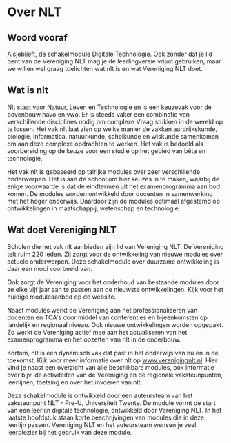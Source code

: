 # Over NLT

## Woord vooraf

Alsjeblieft, de schakelmodule Digitale Technologie.
Ook zonder dat je lid bent van de Vereniging NLT mag je de leerlingversie vrijuit gebruiken, maar we willen wel graag toelichten wat nIt is en wat Vereniging NLT doet.

## Wat is nlt

Nlt staat voor Natuur, Leven en Technologie en is een keuzevak voor de bovenbouw havo en vwo. Er is steeds vaker een combinatie van verschillende disciplines nodig om complexe Vraag stukken in de wereld op te lossen. Het vak nlt laat zien op welke manier de vakken aardrijkskunde, biologie, informatica, natuurkunde, scheikunde en wiskunde samenkomen om aan deze complexe opdrachten te werken. Het vak is bedoeld als voorbereiding op de keuze voor een studie op het gebied van bèta en technologie.

Het vak nlt is gebaseerd op talrijke modules over zeer verschillende onderwerpen. Het is aan de school om hier keuzes in te maken, waarbij de enige voorwaarde is dat de eindtermen uit het examenprogramma aan bod komen. De modules worden ontwikkeld door docenten in samenwerking met het hoger onderwijs. Daardoor zijn de modules optimaal afgestemd op ontwikkelingen in maatschappij, wetenschap en technologie.

## Wat doet Vereniging NLT

Scholen die het vak nlt aanbieden zijn lid van Vereniging NLT. De Vereniging telt ruim 220 leden. Zij zorgt voor de ontwikkeling van nieuwe modules over actuele onderwerpen. Deze schakelmodule over duurzame ontwikkeling is daar een mooi voorbeeld van.

Ook zorgt de Vereniging voor het onderhoud van bestaande modules door ze elke vijf jaar aan te passen aan de nieuwste ontwikkelingen. Kijk voor het huidige moduleaanbod op de website.

Naast modules werkt de Vereniging aan het professionaliseren van docenten en TOA's door middel van conferenties en bijeenkomsten op landelijk en regionaal niveau. Ook nieuwe ontwikkelingen worden opgepakt. Zo werkt de Vereniging actief mee aan het actualiseren van het examenprogramma en het opzetten van nlt in de onderbouw.

Kortom, nlt is een dynamisch vak dat past in het onderwijs van nu en in de toekomst. Kijk voor meer informatie over nlt op www.verenigingnlt.nl. Hier vind je naast een overzicht van alle beschikbare modules, ook informatie over bijv. de activiteiten van de Vereniging en de regionale vaksteunpunten, leerlijnen, toetsing en over het invoeren van nlt.

Deze schakelmodule is ontwikkeld door een auteursteam van het vaksteunpunt NLT - Pre-U, Universiteit Twente. De module vormt de start van een leerlijn digitale technologie, ontwikkeld door Vereniging NLT. In het laatste hoofdstuk staan korte beschrijvingen van modules die in deze leerlijn passen. Vereniging NLT en het auteursteam wensen je veel leerplezier bij het gebruik van deze module.